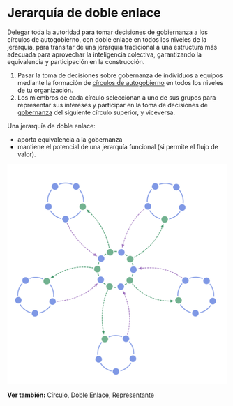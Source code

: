 # Jerarquía de doble enlace

<summary>
Delegar toda la autoridad para tomar decisiones de gobiernanza a los círculos de autogobierno, con doble enlace en todos los niveles de la jerarquía, para transitar de una jerarquía tradicional a una estructura más adecuada para aprovechar la inteligencia colectiva, garantizando la equivalencia y participación en la construcción.
</summary>

1. Pasar la toma de decisiones sobre gobernanza de individuos a equipos mediante la formación de [](glossary:governance) [círculos de autogobierno](glossary:circle) en todos los niveles de tu organización.
2. Los miembros de cada círculo seleccionan a uno de sus grupos para representar sus intereses y participar en la toma de decisiones de [gobernanza](glossary:governance) del siguiente círculo superior, y viceversa.

Una jerarquía de doble enlace:

- aporta equivalencia a la gobernanza
- mantiene el potencial de una jerarquía funcional (si permite el flujo de valor).

![Una jerarquía de doble enlace: no la jerarquía habitual](img/structural-patterns/double-linked-hierarchy.png)

**Ver también:** [Círculo](section:circle), [Doble Enlace](section:double-linking), [Representante](section:representative)